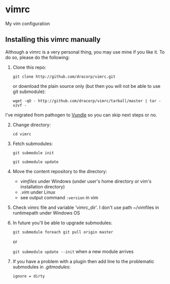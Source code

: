 vimrc
=====

My vim configuration

## Installing this vimrc manually

Although a vimrc is a very personal thing, you may use mine if you
like it. To do so, please do the following:

1. Clone this repo:

    `git clone http://github.com/dracorp/vimrc.git`

    or download the plain source only (but then you will not be able to use git submodule):

    `wget -qO - http://github.com/dracorp/vimrc/tarball/master | tar -xzvf -`

I've migrated from pathogen to [Vundle](https://github.com/gmarik/Vundle.vim) so you can skip next steps or no.

2. Change directory:

    `cd vimrc`

3. Fetch submodules:

    `git submodule init`

    `git submodule update`

4. Move the content repository to the directory:

    * *vimfiles* under Windows (under user's home directory or vim's installation directory)
    * *.vim* under Linux
    * see output command `:version` in vim

5. Check vimrc file and variable 'vimrc_dir'. I don't use path ~/vimfiles in runtimepath under Windows OS

6. In future you'll be able to upgrade submodules:

    `git submodule foreach git pull origin master`

    or

    `git submodule update --init` when a new module arrives

7. If you have a problem with a plugin then add line to the problematic submodules in _.gitmodules_:

    `ignore = dirty`

